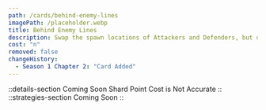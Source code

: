 ```yaml
---
path: /cards/behind-enemy-lines
imagePath: /placeholder.webp
title: Behind Enemy Lines
description: Swap the spawn locations of Attackers and Defenders, but defusing time +40s.
cost: "n"
removed: false
changeHistory:
  - Season 1 Chapter 2: "Card Added"
---
```

::details-section
Coming Soon
Shard Point Cost is Not Accurate
::
::strategies-section
Coming Soon
::